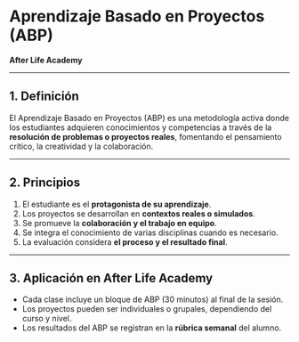 # Aprendizaje Basado en Proyectos (ABP)  
**After Life Academy**

---

## 1. Definición
El Aprendizaje Basado en Proyectos (ABP) es una metodología activa donde los estudiantes adquieren conocimientos y competencias a través de la **resolución de problemas o proyectos reales**, fomentando el pensamiento crítico, la creatividad y la colaboración.

---

## 2. Principios
1. El estudiante es el **protagonista de su aprendizaje**.  
2. Los proyectos se desarrollan en **contextos reales o simulados**.  
3. Se promueve la **colaboración y el trabajo en equipo**.  
4. Se integra el conocimiento de varias disciplinas cuando es necesario.  
5. La evaluación considera **el proceso y el resultado final**.

---

## 3. Aplicación en After Life Academy
- Cada clase incluye un bloque de ABP (30 minutos) al final de la sesión.  
- Los proyectos pueden ser individuales o grupales, dependiendo del curso y nivel.  
- Los resultados del ABP se registran en la **rúbrica semanal** del alumno.
